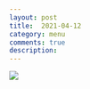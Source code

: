 ```yaml
---
layout: post
title:  2021-04-12
category: menu
comments: true
description: 
---
```


![]({{site.baseurl}}/assets/menu/{{page.title}}.png)